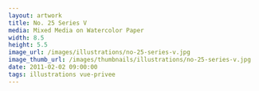 ```yaml
---
layout: artwork
title: No. 25 Series V
media: Mixed Media on Watercolor Paper
width: 8.5
height: 5.5
image_url: /images/illustrations/no-25-series-v.jpg
image_thumb_url: /images/thumbnails/illustrations/no-25-series-v.jpg
date: 2011-02-02 09:00:00
tags: illustrations vue-privee
---
```

